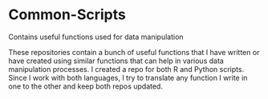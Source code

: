 # Common-Scripts
Contains useful functions used for data manipulation

These repositories contain a bunch of useful functions that I have written or have created using similar functions that can help in various data manipulation processes. I created a repo for both R and Python scripts.
Since I work with both languages, I try to translate any function I write in one to the other and keep both repos updated.
